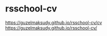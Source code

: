 # rsschool-cv
https://guzelmaksudy.github.io/rsschool-cv/cv
https://guzelmaksudy.github.io/rsschool-cv/
